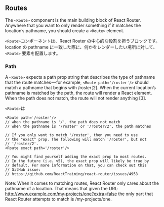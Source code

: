 ## Routes
The `<Route>` component is the main building block of React Router. Anywhere that you want to only render something if it matches the location’s pathname, you should create a `<Route>` element.

`<Route>`コンポーネントは、React Router の中心的な役割を担うブロックです。location の pathname に一致した際に、何かをレンダーしたい場所に対して、`<Route>` 要素を配置します。

### Path
A `<Route>` expects a path prop string that describes the type of pathname that the route matches — for example, `<Route path='/roster'/>` should match a pathname that begins with /roster[2]. When the current location’s pathname is matched by the path, the route will render a React element. When the path does not match, the route will not render anything [3].

`<Route>`は

```
<Route path='/roster'/>
// when the pathname is '/', the path does not match
// when the pathname is '/roster' or '/roster/2', the path matches

// If you only want to match '/roster', then you need to use
// the "exact" prop. The following will match '/roster', but not
// '/roster/2'.
<Route exact path='/roster'/>

// You might find yourself adding the exact prop to most routes.
// In the future (i.e. v5), the exact prop will likely be true by
// default. For more information on that, you can check out this 
// GitHub issue:
// https://github.com/ReactTraining/react-router/issues/4958

```

Note: When it comes to matching routes, React Router only cares about the pathname of a location. That means that given the URL:
http://www.example.com/my-projects/one?extra=false
the only part that React Router attempts to match is /my-projects/one.